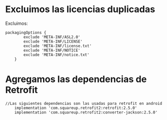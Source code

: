 # Excluimos las licencias duplicadas
Excluimos:

```
packagingOptions {
        exclude 'META-INF/ASL2.0'
        exclude 'META-INF/LICENSE'
        exclude 'META-INF/license.txt'
        exclude 'META-INF/NOTICE'
        exclude 'META-INF/notice.txt'
    }

```

# Agregamos las dependencias de Retrofit

```
//Las siguientes dependencias son las usadas para retrofit en android
    implementation 'com.squareup.retrofit2:retrofit:2.5.0'
    implementation 'com.squareup.retrofit2:converter-jackson:2.5.0'


```
